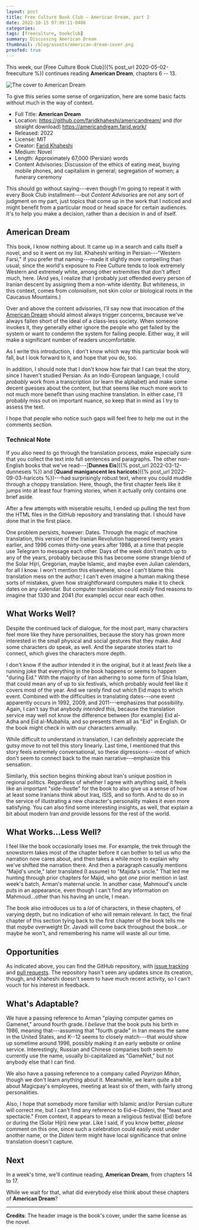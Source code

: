 ```yaml
---
layout: post
title: Free Culture Book Club — American Dream, part 2
date: 2022-10-15 07:09:11-0400
categories:
tags: [freeculture, bookclub]
summary: Discussing American Dream
thumbnail: /blog/assets/american-dream-cover.png
proofed: true
---
```


This week, our [Free Culture Book Club]({% post_url 2020-05-02-freeculture %}) continues reading **American Dream**, chapters 6 -- 13.

![The cover to American Dream](/blog/assets/american-dream-cover.png "Unfortunately not something that I'd pick off the shelf, but still catches my interest")

To give this series some sense of organization, here are some basic facts without much in the way of context.

 * Full Title:  **American Dream**
 * Location:  <https://github.com/faridkhaheshi/americandream/> and (for straight download) <https://americandream.farid.work/>
 * Released:  2022
 * License:  MIT
 * Creator:  [Farid Khaheshi](https://farid.work/)
 * Medium:  Novel
 * Length:  Approximately 67,000 (Persian) words
 * Content Advisories:  Discussion of the ethics of eating meat, buying mobile phones, and capitalism in general; segregation of women; a funerary ceremony

This should go without saying---even though I'm going to repeat it with every Book Club installment---but *Content Advisories* are not any sort of judgment on my part, just topics that come up in the work that I noticed and might benefit from a particular mood or head space for certain audiences.  It's to help you make a decision, rather than a decision in and of itself.

## American Dream

This book, I know nothing about.  It came up in a search and calls itself a novel, and so it went on my list.  Khaheshi writing in Persian---"Western Farsi," if you prefer that naming---made it slightly more compelling than usual, since the world's exposure to Free Culture tends to look extremely Western and extremely white, among other extremities that don't affect much, here.  (And yes, I realize that I probably just offended every person of Iranian descent by assigning them a non-white identity.  But whiteness, in this context, comes from *colonialism*, not skin color or biological roots in the Caucasus Mountains.)

Over and above the content advisories, I'll say now that invocation of the [American Dream](https://en.wikipedia.org/wiki/American_Dream) should almost always trigger concerns, because we've always fallen short of the ideal of a class-less society.  When someone invokes it, they generally either ignore the people who get failed by the system or want to condemn the system for failing people.  Either way, it will make a significant number of readers uncomfortable.

As I write this introduction, I don't know which way this particular book will fall, but I look forward to it, and hope that you do, too.

In addition, I should note that I don't know how fair that I can treat the story, since I haven't studied Persian.  As an Indo-European language, I could *probably* work from a transcription (or learn the alphabet) and make some decent guesses about the content, but that seems like much more work to not much more benefit than using machine translation.  In either case, I'll probably miss out on important nuance, so keep that in mind as I try to assess the text.

I hope that people who notice such gaps will feel free to help me out in the comments section.

### Technical Note

If you also need to go through the translation process, make especially sure that you collect the text into full sentences and paragraphs.  The other non-English books that we've read---[**Dunnes Eis**]({% post_url 2022-03-12-dunneseis %}) and [**Quand manigancent les haricots**]({% post_url 2022-09-03-haricots %})---had surprisingly robust text, where you could muddle through a choppy translation.  Here, though, the first chapter feels like it jumps into at least four framing stories, when it actually only contains one brief aside.

After a few attempts with miserable results, I ended up pulling the text from the HTML files in the GitHub repository and translating that.  I should have done that in the first place.

One problem persists, however:  Dates.  Through the magic of machine translation, this version of the Iranian Revolution happened twenty years earlier, and 1996 comes thirty-one years after 1986, at a time that people use Telegram to message each other.  Days of the week don't match up to any of the years, probably because this has become some strange blend of the Solar Hijri, Gregorian, maybe Islamic, and maybe even Julian calendars, for all I know.  I won't mention this elsewhere, since I can't blame this translation mess on the author; I can't even imagine a human making these sorts of mistakes, given how straightforward computers make it to check dates on any calendar.  But computer translation could *easily* find reasons to imagine that 1330 and 2041 (for example) occur near each other.

## What Works Well?

Despite the continued lack of dialogue, for the most part, many characters feel more like they have personalities, because the story has grown more interested in the small physical and social gestures that they make.  And some characters *do* speak, as well.  And the separate stories start to connect, which gives the characters more depth.

I don't know if the author intended it in the original, but it at least *feels* like a running joke that everything in the book happens or seems to happen "during Eid."  With the majority of Iran adhering to some form of Shia Islam, that could mean any of up to six festivals, which probably would feel like it covers most of the year.  And we rarely find out *which* Eid maps to which event.  Combined with the difficulties in translating dates---one event apparently occurs in 1992, 2009, and 2011---emphasizes that possibility.  Again, I can't say that anybody *intended* this, because the translation service may well not know the difference between (for example) Eid al-Adha and Eid al-Mubahila, and so presents them all as "Eid" in English.  Or the book might check in with our characters annually.

While difficult to understand in translation, I can definitely appreciate the gutsy move to not tell this story linearly.  Last time, I mentioned that this story feels extremely conversational, so these digressions---most of which don't seem to connect back to the main narrative---emphasize this sensation.

Similarly, this section begins thinking about Iran's unique position in regional politics.  Regardless of whether I agree with anything said, it feels like an important "side-hustle" for the book to also give us a sense of how at least some Iranians think about Iraq, ISIS, and so forth.  And to do so in the service of illustrating a new character's personality makes it even more satisfying.  You can also find some interesting insights, as well, that explain a bit about modern Iran *and* provide lessons for the rest of the world.

## What Works...Less Well?

I feel like the book occasionally loses me.  For example, the trek through the snowstorm takes most of the chapter before it can bother to tell us who the narration now cares about, and then takes a while more to explain why we've shifted the narration there.  And then a paragraph casually mentions "Majid's uncle," later translated (I assume) to "Majida's uncle."  That led me hunting through prior chapters for Majid, who got *one* prior mention in last week's batch, Arman's maternal uncle.  In another case, Mahmoud's uncle puts in an appearance, even though I can't find any information on Mahmoud...other than his having an uncle, I mean.

The book also introduces us to a *lot* of characters, in these chapters, of varying depth, but no indication of who will remain relevant.  In fact, the final chapter of this section tying back to the first chapter of the book tells me that *maybe* overweight Dr. Javadi will come back throughout the book...or maybe he won't, and remembering his name will waste all our time.

## Opportunities

As indicated above, you can find the GitHub <i class='fab fa-github'></i> repository, with [issue tracking](https://github.com/faridkhaheshi/americandream/issues) and [pull requests](https://github.com/faridkhaheshi/americandream/pulls).  The repository hasn't seen any updates since its creation, though, and Khaheshi doesn't seem to have much recent activity, so I can't vouch for his interest in feedback.

## What's Adaptable?

We have a passing reference to Arman "playing computer games on Gamenet," around fourth grade.  I *believe* that the book puts his birth in 1986, meaning that---assuming that "fourth grade" in Iran means the same in the United States, and K--12 seems to closely match---that would show up sometime around 1996, possibly making it an early website or online service.  Interestingly, Russian and Chinese companies both seem to currently use the name, usually bi-capitalized as "GameNet," but not anybody else that I can find.

We also have a passing reference to a company called *Payrizan Mihan*, though we don't learn anything about it.  Meanwhile, we learn quite a bit about Magicpay's employees, meeting at least six of them, with fairly strong personalities.

Also, I hope that somebody more familiar with Islamic and/or Persian culture will correct me, but I can't find any reference to Eid-e-Dideni, the "feast and spectacle."  From context, it appears to mean a religious festival (Eid) before or during the (Solar Hijri) new year.  Like I said, if you know better, *please* comment on this one, since such a celebration could easily exist under another name, or the *Dideni* term might have local significance that online translation doesn't capture.

## Next

In a week's time, we'll continue reading, **American Dream**, from chapters 14 to 17.

While we wait for that, what did everybody else think about these chapters of **American Dream**?

* * *

**Credits**:  The header image is the book's cover, under the same license as the novel.
